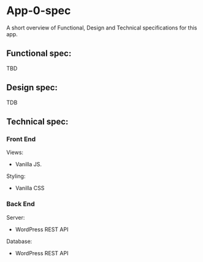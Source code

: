 # App-0-spec

A short overview of Functional, Design and Technical specifications for this app.

## Functional spec:

TBD

## Design spec:

TDB

<!-- Color scheme and font:

Pages and their design:

- Landing
- Login/Register
- ...

![alt text](./img/landing.png 'Logo Title Text 1') -->

## Technical spec:

### Front End

Views:

- Vanilla JS.

Styling:

- Vanilla CSS

### Back End

Server:

- WordPress REST API

Database:

- WordPress REST API
